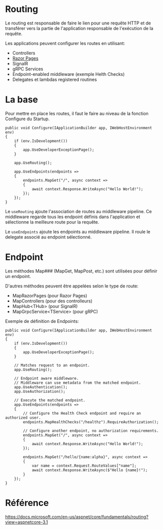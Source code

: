 # Routing
Le routing est responsable de faire le lien pour une requête HTTP et de transférer vers la partie de l'application responsable de l'exécution de la requête.

Les applications peuvent configurer les routes en utilisant:
- Controllers
- [Razor Pages](https://docs.microsoft.com/en-us/aspnet/core/razor-pages/razor-pages-conventions?view=aspnetcore-3.1)
- SignalR
- gRPC Services
- Endpoint-enabled middleware (exemple Helth Checks)
- Delegates et lambdas registered routines

# La base
Pour mettre en place les routes, il faut le faire au niveau de la fonction Configure du Startup.

```
public void Configure(IApplicationBuilder app, IWebHostEnvironment env)
{
    if (env.IsDevelopment())
    {
        app.UseDeveloperExceptionPage();
    }

    app.UseRouting();

    app.UseEndpoints(endpoints =>
    {
        endpoints.MapGet("/", async context =>
        {
            await context.Response.WriteAsync("Hello World!");
        });
    });
}
```

Le `useRouting` ajoute l'association de routes au middleware pipeline. Ce middleware regarde tous les endpoint définis dans l'application et sélectionne la meilleure route pour la requête.

Le `useEndpoints` ajoute les endpoints au middleware pipeline. Il roule le delegate associé au endpoint sélectionné.

# Endpoint
Les méthodes Map### (MapGet, MapPost, etc.) sont utilisées pour définir un endpoint.

D'autres méthodes peuvent être appelées selon le type de route:
- MapRazorPages (pour Razor Pages)
- MapControllers (pour des controlleurs)
- MapHub\<THub> (pour SignalR)
- MapGrpcService\<TService> (pour gRPC)

Exemple de définition de Endpoints:
```
public void Configure(IApplicationBuilder app, IWebHostEnvironment env)
{
    if (env.IsDevelopment())
    {
        app.UseDeveloperExceptionPage();
    }

    // Matches request to an endpoint.
    app.UseRouting();

    // Endpoint aware middleware. 
    // Middleware can use metadata from the matched endpoint.
    app.UseAuthentication();
    app.UseAuthorization();

    // Execute the matched endpoint.
    app.UseEndpoints(endpoints =>
    {
        // Configure the Health Check endpoint and require an authorized user.
        endpoints.MapHealthChecks("/healthz").RequireAuthorization();

        // Configure another endpoint, no authorization requirements.
        endpoints.MapGet("/", async context =>
        {
            await context.Response.WriteAsync("Hello World!");
        });

        endpoints.MapGet("/hello/{name:alpha}", async context =>
        {
            var name = context.Request.RouteValues["name"];
            await context.Response.WriteAsync($"Hello {name}!");
        }
    });
}
```
# Référence
https://docs.microsoft.com/en-us/aspnet/core/fundamentals/routing?view=aspnetcore-3.1